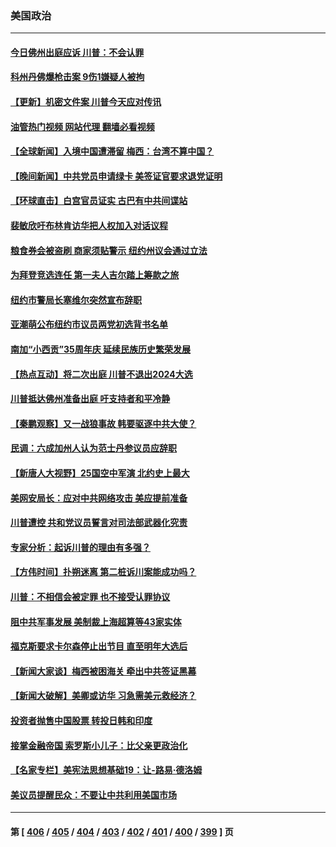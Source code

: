 ### 美国政治
---
#### [今日佛州出庭应诉 川普：不会认罪](../../pages/ncid1078159/n14015359.md?06140045) 
#### [科州丹佛爆枪击案 9伤1嫌疑人被拘](../../pages/ncid1078159/n14015355.md?06140045) 
#### [【更新】机密文件案 川普今天应对传讯](../../pages/ncid1078159/n14014843.md?06140045) 
#### [油管热门视频 网站代理 翻墙必看视频](http://138.2.39.72:81/youtube.html?epic-marker?06140045)
#### [【全球新闻】入境中国遭滞留 梅西：台湾不算中国？](../../pages/ncid1078159/n14015136.md?06140045) 
#### [【晚间新闻】中共党员申请绿卡 美签证官要求退党证明](../../pages/ncid1078159/n14015135.md?06140045) 
#### [【环球直击】白宫官员证实 古巴有中共间谍站](../../pages/ncid1078159/n14014796.md?06140045) 
#### [裴敏欣吁布林肯访华把人权加入对话议程](../../pages/ncid1078159/n14014962.md?06140045) 
#### [粮食券会被盗刷 商家须贴警示 纽约州议会通过立法](../../pages/ncid1078159/n14015017.md?06140045) 
#### [为拜登竞选连任 第一夫人吉尔踏上筹款之旅](../../pages/ncid1078159/n14014983.md?06140045) 
#### [纽约市警局长塞维尔突然宣布辞职](../../pages/ncid1078159/n14014985.md?06140045) 
#### [亚潮萌公布纽约市议员两党初选背书名单](../../pages/ncid1078159/n14014990.md?06140045) 
#### [南加“小西贡”35周年庆 延续民族历史繁荣发展](../../pages/ncid1078159/n14014942.md?06140045) 
#### [【热点互动】将二次出庭 川普不退出2024大选](../../pages/ncid1078159/n14014895.md?06140045) 
#### [川普抵达佛州准备出庭 吁支持者和平冷静](../../pages/ncid1078159/n14014839.md?06140045) 
#### [【秦鹏观察】又一战狼事故 韩要驱逐中共大使？](../../pages/ncid1078159/n14014862.md?06140045) 
#### [民调：六成加州人认为范士丹参议员应辞职](../../pages/ncid1078159/n14014874.md?06140045) 
#### [【新唐人大视野】25国空中军演 北约史上最大](../../pages/ncid1078159/n14014844.md?06140045) 
#### [美网安局长：应对中共网络攻击 美应提前准备](../../pages/ncid1078159/n14014774.md?06140045) 
#### [川普遭控 共和党议员誓言对司法部武器化究责](../../pages/ncid1078159/n14014690.md?06140045) 
#### [专家分析：起诉川普的理由有多强？](../../pages/ncid1078159/n14014770.md?06140045) 
#### [【方伟时间】扑朔迷离 第二桩诉川案能成功吗？](../../pages/ncid1078159/n14014838.md?06140045) 
#### [川普：不相信会被定罪 也不接受认罪协议](../../pages/ncid1078159/n14014834.md?06140045) 
#### [阻中共军事发展 美制裁上海超算等43家实体](../../pages/ncid1078159/n14014789.md?06140045) 
#### [福克斯要求卡尔森停止出节目 直至明年大选后](../../pages/ncid1078159/n14014283.md?06140045) 
#### [【新闻大家谈】梅西被困海关 牵出中共签证黑幕](../../pages/ncid1078159/n14014754.md?06140045) 
#### [【新闻大破解】美卿或访华 习急需美元救经济？](../../pages/ncid1078159/n14014752.md?06140045) 
#### [投资者抛售中国股票 转投日韩和印度](../../pages/ncid1078159/n14014696.md?06140045) 
#### [接掌金融帝国 索罗斯小儿子：比父亲更政治化](../../pages/ncid1078159/n14014580.md?06140045) 
#### [【名家专栏】美宪法思想基础19：让-路易‧德洛姆](../../pages/ncid1078159/n14013711.md?06140045) 
#### [美议员提醒民众：不要让中共利用美国市场](../../pages/ncid1078159/n14014578.md?06140045) 

---
#### 第 [ [406](./406.md?06140045) / [405](./405.md?06140045) / [404](./404.md?06140045) / [403](./403.md?06140045) / [402](./402.md?06140045) / [401](./401.md?06140045) / [400](./400.md?06140045) / [399](./399.md?06140045) ] 页

